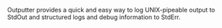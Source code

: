 Outputter provides a quick and easy way to log UNIX-pipeable output to StdOut and structured logs and debug information to StdErr.